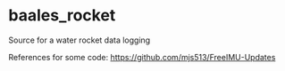 # baales_rocket
Source for a water rocket data logging

References for some code:
https://github.com/mjs513/FreeIMU-Updates
